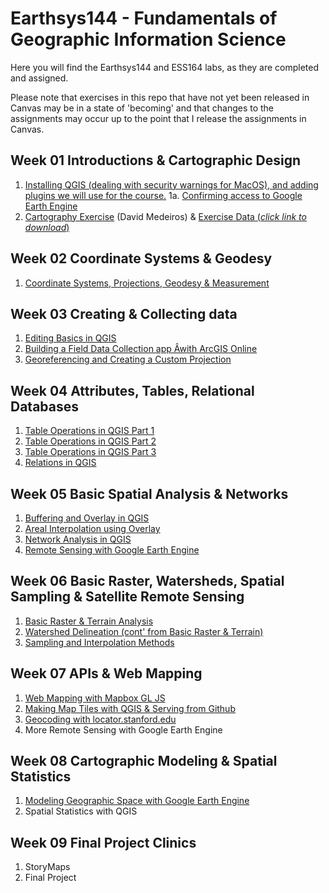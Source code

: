 # Earthsys144 - Fundamentals of Geographic Information Science

Here you will find the Earthsys144 and ESS164 labs, as they are completed and assigned.

Please note that exercises in this repo that have not yet been released in Canvas may be in a state of 'becoming' and that changes to the assignments may occur up to the point that I release the assignments in Canvas.

## Week 01 Introductions & Cartographic Design

1. [Installing QGIS (dealing with security warnings for MacOS), and adding plugins we will use for the course.](Labs/Week_01/CleanQGISInstallationforMac.md)
1a. [Confirming access to Google Earth Engine](Labs/Week_01/gee_account_test.md)
2. [Cartography Exercise](https://github.com/mapninja/Earthsys144/raw/master/Labs/Week_01/earthquake%20lab%20QGIS%203_10.pdf) (David Medeiros) & [Exercise Data (_click link to download_)](https://github.com/mapninja/Earthsys144/raw/master/data/CartographyExerciseMaterials.zip)

## Week 02 Coordinate Systems & Geodesy

1. [Coordinate Systems, Projections, Geodesy & Measurement](Labs/Week_02/Coordinate_Systems_Geodesy.md)

## Week 03 Creating & Collecting data

1. [Editing Basics in QGIS](https://github.com/mapninja/Earthsys144/blob/master/Labs/Week_03/Editing_with_QGIS.md)
2. [Building a Field Data Collection app Âwith ArcGIS Online](https://github.com/mapninja/Earthsys144/blob/masteÂr/Labs/Week_03/ArcGIS_Online_FieldMaps.md)
3. [Georeferencing and Creating a Custom Projection](https://github.com/mapninja/Earthsys144/blob/master/Labs/Week_04/GeoreferencingImages.md)

## Week 04 Attributes, Tables, Relational Databases

1. [Table Operations in QGIS Part 1](https://github.com/mapninja/Earthsys144/blob/master/Labs/Week_04/Table_Operations_in_QGIS_pt1.md)
2. [Table Operations in QGIS Part 2](https://github.com/mapninja/Earthsys144/blob/master/Labs/Week_04/Table_Operations_in_QGIS_pt2.md)
3. [Table Operations in QGIS Part 3](https://github.com/mapninja/Earthsys144/blob/master/Labs/Week_04/Table_Operations_in_QGIS_pt3.md)
4. [Relations in QGIS](https://github.com/mapninja/Earthsys144/blob/master/Labs/Week_04/Relations_in_QGIS.md)

## Week 05 Basic Spatial Analysis & Networks

1. [Buffering and Overlay in QGIS](https://github.com/mapninja/Earthsys144/blob/master/Labs/Week_05/Buffering_Overlay.md)
2. [Areal Interpolation using Overlay](https://github.com/mapninja/Earthsys144/blob/master/Labs/Week_05/Areal_Interpolation.md)
3. [Network Analysis in QGIS](https://github.com/mapninja/Earthsys144/blob/master/Labs/Week_05/Network_Analysis.md)
4. [Remote Sensing with Google Earth Engine](https://github.com/mapninja/Earthsys144/blob/master/Labs/Week_06/Remote_Sensing.md)


## Week 06 Basic Raster, Watersheds, Spatial Sampling & Satellite Remote Sensing

1. [Basic Raster & Terrain Analysis](https://github.com/mapninja/Earthsys144/blob/master/Labs/Week_05/Raster_and_Terrain.md)
2. [Watershed Delineation (cont' from Basic Raster & Terrain)](https://github.com/mapninja/Earthsys144/blob/master/Labs/Week_05/Watershed_Modeling.md)
2. [Sampling and Interpolation Methods](https://github.com/mapninja/Earthsys144/blob/master/Labs/Week_06/Sampling_Interpolation.md)


## Week 07 APIs & Web Mapping

1. [Web Mapping with Mapbox GL JS](https://github.com/mapninja/Earthsys144/blob/master/Labs/Week_07/Haunted_Sheetmapper.md)
2. [Making Map Tiles with QGIS & Serving from Github](https://github.com/mapninja/Earthsys144/blob/master/Labs/Week_07/GitHub_XYZ_Tile_Service.md)
3. [Geocoding with locator.stanford.edu](https://github.com/mapninja/Earthsys144/blob/master/Labs/Week_07/Geocoding_with_Locator.md)
4. More Remote Sensing with Google Earth Engine

## Week 08 Cartographic Modeling & Spatial Statistics

1. [Modeling Geographic Space with Google Earth Engine](https://github.com/mapninja/Earthsys144/blob/master/Labs/Week_08/Modeling_Geographic_Space.md)
2. Spatial Statistics with QGIS

## Week 09 Final Project Clinics

1. StoryMaps
2. Final Project
